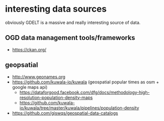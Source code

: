 # interesting data sources

obviously GDELT is a massive and really interesting source of data.

## OGD data management tools/frameworks

- https://ckan.org/

## geopsatial
- http://www.geonames.org
- https://github.com/kuwala-io/kuwala (geospatial popular times as osm + google maps api)
    -  https://dataforgood.facebook.com/dfg/docs/methodology-high-resolution-population-density-maps
    -  https://github.com/kuwala-io/kuwala/tree/master/kuwala/pipelines/population-density
- https://github.com/giswqs/geospatial-data-catalogs
